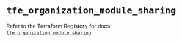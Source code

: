 # `tfe_organization_module_sharing`

Refer to the Terraform Registory for docs: [`tfe_organization_module_sharing`](https://www.terraform.io/docs/providers/tfe/r/organization_module_sharing).
